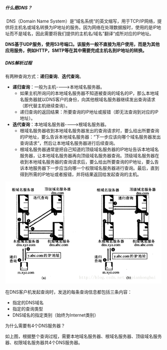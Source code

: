 ##### 什么是DNS？

​	DNS（Domain Name System）是”域名系统“的英文缩写，用于TCP/IP网络，提供将主机名或域名转换为IP地址的服务。因为网络在处理数据报时，使用的是IP地址而不是域名，因此需要将我们提供的主机名/域名”翻译“成所对应的IP地址。

​	**DNS基于UDP服务，使用53号端口。该服务一般不直接为用户使用，而是为其他应用服务，例如HTTP，SMTP等在其中需要完成主机名到IP地址的转换。**



##### DNS解析过程

​	有两种查询方式：**递归查询**、**迭代查询**。

* **递归查询**：一般为主机---->本地域名服务器。
  * 如果主机所询问的本地域名服务器不知道被查询的域名的IP，那么本地域名服务器就以DNS客户的身份，向其他根域名服务器继续发出查询请求（即代替主机继续查询）。
  * 递归查询的返回结果：所要查询的IP地址或报错（即无法查询到对应的IP地址）。
* **迭代查询**：本地域名服务器---->根域名服务器。
  * 根域名服务器收到本地域名服务器发出的查询请求时，要么给出所要查询的IP地址，要么告诉本地域名服务器：“下一步应该向哪个域名服务器发出查询请求“，然后让本地域名服务器进行后续查询。
  * 根域名服务器通常是把自己知道的顶级域名服务器的IP地址告诉本地域名服务器，让本地域名服务器再向顶级域名服务器查询。顶级域名服务器在收到本地域名服务器的查询请求后，要么给出所要查询的IP地址，要么告诉本地服务器下一步应当向哪一个权限域名服务器进行查询。最后，直到得到所需的IP地址或者报错，并将结果返回给发起查询的主机。

![](DNS域名解析_迭代查询与递归查询.png)

在DNS客户机发起查询时，发送的每条查询信息都包括三条内容：

* 指定的DNS域名
* 指定的查询类型
* DNS域名的指定类别（始终为Internet类别）



为什么需要有4个DNS服务器？

如上图，根据整个查询过程，需要本地域名服务器、根域名服务器、顶级域名服务器、权限域名服务器共4个DNS服务器。
